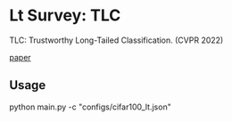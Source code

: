 # Lt Survey: TLC

TLC: Trustworthy Long-Tailed Classification. (CVPR 2022)

[paper](https://arxiv.org/abs/2111.09030)

## Usage
python main.py -c "configs/cifar100_lt.json"
